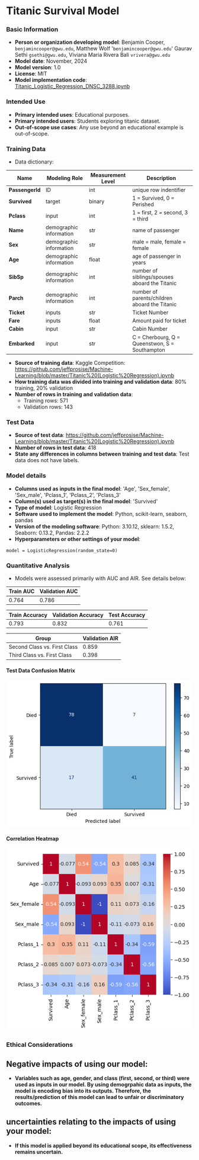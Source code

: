 # Titanic Survival Model

### Basic Information

* **Person or organization developing model**: Benjamin Cooper, `benjamincooper@gwu.edu`, Matthew Wolf '`benjamincooper@gwu.edu`'  Gaurav Sethi `gsethi@gwu.edu`, Viviana Maria Rivera Bali `vrivera@gwu.edu`
* **Model date**: November, 2024
* **Model version**: 1.0
* **License**: MIT
* **Model implementation code**: [Titanic_Logistic_Regression_DNSC_3288.ipynb](Titanic_Logistic_Regression_DNSC_3288.ipynb)

### Intended Use
* **Primary intended uses**: Educational purposes.
* **Primary intended users**: Students exploring titanic dataset.
* **Out-of-scope use cases**: Any use beyond an educational example is out-of-scope.

### Training Data

* Data dictionary: 

| Name | Modeling Role | Measurement Level| Description|
| ---- | ------------- | ---------------- | ---------- |
|**PassengerId**| ID | int | unique row indentifier |
| **Survived** | target | binary | 1 = Survived, 0 = Perished |
| **Pclass** | input | int | 1 = first, 2 = second, 3 = third |
| **Name** | demographic information | str | name of passenger |
| **Sex** | demographic information | str | male = male, female = female |
| **Age** | demographic information | float | age of passenger in years |
| **SibSp** | demographic information | int | number of siblings/spouses aboard the Titanic |
| **Parch** | demographic information | int | number of parents/children aboard the Titanic |
| **Ticket** | inputs | str | Ticket Number |
| **Fare** | inputs | float | Amount paid for ticket |
| **Cabin**| input | str | Cabin Number |
| **Embarked**| input | str | C = Cherbourg, Q = Queenstwon, S = Southampton |

* **Source of training data**: Kaggle Competition: https://github.com/jeffprosise/Machine-Learning/blob/master/Titanic%20(Logistic%20Regression).ipynb
* **How training data was divided into training and validation data**: 80% training, 20% validation
* **Number of rows in training and validation data**:
  * Training rows: 571
  * Validation rows: 143

### Test Data
* **Source of test data**: https://github.com/jeffprosise/Machine-Learning/blob/master/Titanic%20(Logistic%20Regression).ipynb
* **Number of rows in test data**: 418
* **State any differences in columns between training and test data**: Test data does not have labels.

### Model details
* **Columns used as inputs in the final model**: 'Age',
       'Sex_female', 'Sex_male', 'Pclass_1', 'Pclass_2', 'Pclass_3'
* **Column(s) used as target(s) in the final model**: 'Survived'
* **Type of model**: Logistic Regression 
* **Software used to implement the model**: Python, scikit-learn, seaborn, pandas
* **Version of the modeling software**: Python: 3.10.12, sklearn: 1.5.2, Seaborn: 0.13.2, Pandas: 2.2.2
* **Hyperparameters or other settings of your model**: 
```
model = LogisticRegression(random_state=0)

```
### Quantitative Analysis

* Models were assessed primarily with AUC and AIR. See details below:

| Train AUC | Validation AUC |
| ------ | ------- | 
| 0.764 | 0.786 |

| Train Accuracy | Validation Accuracy | Test Accuracy |
| ------ | ------- | -------- |
| 0.793 | 0.832 | 0.761|


| Group | Validation AIR |
|-------|-----|
| Second Class vs. First Class | 0.859 |
| Third Class vs. First Class | 0.398 |

#### Test Data Confusion Matrix
![Confusion Matrix](Vali_cm.png)

#### Correlation Heatmap
![Correlation Heatmap](heatmap.png)

### Ethical Considerations
## Negative impacts of using our model:
* **Variables such as age, gender, and class (first, second, or third) were used as inputs in our model. By using demogrpahic data as inputs, the model is encoding bias into its outputs. Therefore, the results/prediction of this model can lead to unfair or discriminatory outcomes.**

## uncertainties relating to the impacts of using your model:
* **If this model is applied beyond its educational scope, its effectiveness remains uncertain.**
